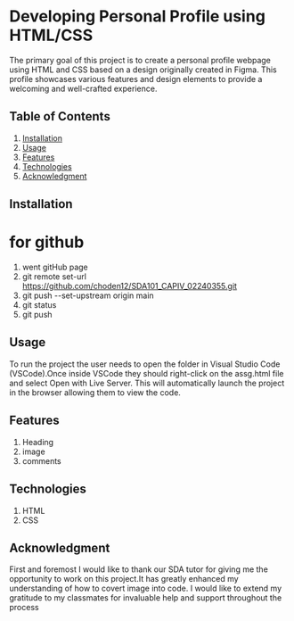 # Developing Personal Profile using HTML/CSS
The primary goal of this project is to create a personal profile webpage using HTML and CSS based on a design originally created in Figma. This profile showcases various features and design elements to provide a welcoming and well-crafted experience.

## Table of Contents

1. [Installation](#installation)
2. [Usage](#usage)
3. [Features](#features)
4. [Technologies](#technologies)
5. [Acknowledgment](#ackmowledgment)

## Installation
# for github
1. went gitHub page
2. git remote set-url https://github.com/choden12/SDA101_CAPIV_02240355.git
3. git push --set-upstream origin main
4. git status
5. git push

## Usage
To run the project the user needs to open the folder in Visual Studio Code (VSCode).Once 
inside VSCode they should right-click on the assg.html file and select Open with Live Server.
This will automatically launch the project in the browser allowing them to view the code.

## Features
1. Heading
2. image
3. comments

## Technologies
1. HTML
2. CSS

## Acknowledgment
First and foremost I would like to thank our SDA tutor for giving me the opportunity to work on this project.It has greatly enhanced my understanding of how to covert image into code.  I would like to extend my gratitude to my classmates for invaluable help and support throughout the process


